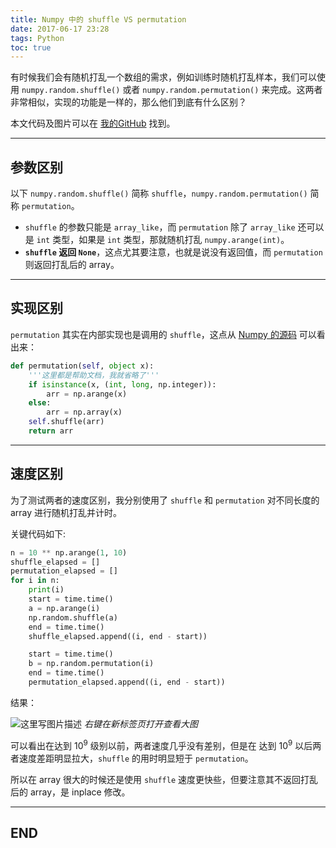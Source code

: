```yaml
---
title: Numpy 中的 shuffle VS permutation
date: 2017-06-17 23:28
tags: Python
toc: true
---
```


有时候我们会有随机打乱一个数组的需求，例如训练时随机打乱样本，我们可以使用 `numpy.random.shuffle()` 或者 `numpy.random.permutation()` 来完成。这两者非常相似，实现的功能是一样的，那么他们到底有什么区别？

<!-- more -->

本文代码及图片可以在 [我的GitHub](https://github.com/secsilm/shuffle-vs-permutation-numpy) 找到。

---

## 参数区别

以下 `numpy.random.shuffle()` 简称 `shuffle`，`numpy.random.permutation()` 简称 `permutation`。

- `shuffle` 的参数只能是 `array_like`，而 `permutation` 除了 `array_like` 还可以是 `int` 类型，如果是 `int` 类型，那就随机打乱 `numpy.arange(int)`。
- **`shuffle` 返回 `None`**，这点尤其要注意，也就是说没有返回值，而 `permutation` 则返回打乱后的 array。

---

## 实现区别

`permutation` 其实在内部实现也是调用的 `shuffle`，这点从 [Numpy 的源码](https://github.com/numpy/numpy/blob/master/numpy/random/mtrand/mtrand.pyx#L4847) 可以看出来：

```python
def permutation(self, object x):
    '''这里都是帮助文档，我就省略了'''
    if isinstance(x, (int, long, np.integer)):
        arr = np.arange(x)
    else:
        arr = np.array(x)
    self.shuffle(arr)
    return arr
```

---

## 速度区别

为了测试两者的速度区别，我分别使用了 `shuffle` 和 `permutation` 对不同长度的 array 进行随机打乱并计时。

关键代码如下:

```python
n = 10 ** np.arange(1, 10)
shuffle_elapsed = []
permutation_elapsed = []
for i in n:
    print(i)
    start = time.time()
    a = np.arange(i)
    np.random.shuffle(a)
    end = time.time()
    shuffle_elapsed.append((i, end - start))

    start = time.time()
    b = np.random.permutation(i)
    end = time.time()
    permutation_elapsed.append((i, end - start))
```

结果：

![这里写图片描述](http://img.blog.csdn.net/20170618130741322?watermark/2/text/aHR0cDovL2Jsb2cuY3Nkbi5uZXQvdTAxMDA5OTA4MA==/font/5a6L5L2T/fontsize/400/fill/I0JBQkFCMA==/dissolve/70/gravity/SouthEast)
*右键在新标签页打开查看大图*

可以看出在达到 $10^9$ 级别以前，两者速度几乎没有差别，但是在 达到 $10^9$ 以后两者速度差距明显拉大，`shuffle` 的用时明显短于 `permutation`。

所以在 array 很大的时候还是使用 `shuffle` 速度更快些，但要注意其不返回打乱后的 array，是 inplace 修改。

---

## END